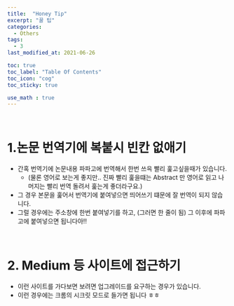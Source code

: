 ```yaml
---
title:  "Honey Tip"
excerpt: "꿀 팁"
categories:
  - Others
tags:
  - 3
last_modified_at: 2021-06-26

toc: true
toc_label: "Table Of Contents"
toc_icon: "cog"
toc_sticky: true

use_math : true
---
```


<br>

# 1.논문 번역기에 복붙시 빈칸 없애기

- 간혹 번역기에 논문내용 파파고에 번역해서 한번 쓰윽 빨리 훑고싶을때가 있습니다.
  - (물론 영어로 보는게 좋지만.. 진짜 빨리 훑을떄는 Abstract 만 영어로 읽고 나머지는 빨리 번역 돌려서 훑는게 좋더라구요.)
- 그 경우 본문을 훑어서 번역기에 붙여넣으면 띄어쓰기 떄문에 잘 번역이 되지 않습니다.
- 그럴 경우에는 주소창에 한번 붙여넣기를 하고, (그러면 한 줄이 됨) 그 이후에 파파고에 붙여넣으면 됩니다아!! 

<br>

# 2. Medium 등 사이트에 접근하기

- 이런 사이트를 가다보면 보려면 업그레이드를 요구하는 경우가 있습니다.
- 이런 경우에는 크롬의 시크릿 모드로 들가면 됩니다 ㅎㅎ



